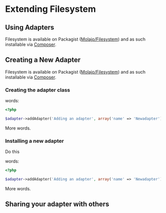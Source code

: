 Extending Filesystem
=============

Using Adapters
--------------

Filesystem is available on Packagist ([Molajo/Filesystem](http://packagist.org/packages/molajo/filesystem))
and as such installable via [Composer](http://getcomposer.org/).


Creating a New Adapter
----------------------

Filesystem is available on Packagist ([Molajo/Filesystem](http://packagist.org/packages/molajo/filesystem))
and as such installable via [Composer](http://getcomposer.org/).

### Creating the adapter class

words:

```php
<?php

$adapter->addAdapter('Adding an adapter', array('name' => 'Newadapter'));
```

More words.

### Installing a new adapter

Do this

words:

```php
<?php

$adapter->addAdapter('Adding an adapter', array('name' => 'Newadapter'));
```

More words.

Sharing your adapter with others
-------------------------------

